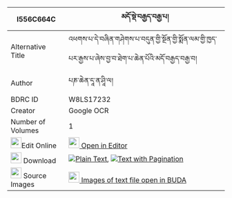 |I556C664C|མདོ་སྡེ་བརྒྱད་བརྒྱ་པ། 
| --- | --- 
|Alternative Title |འཕགས་པ་དེ་བཞིན་གཤེགས་པ་བདུན་གྱི་སྔོན་གྱི་སྨོན་ལམ་གྱི་ཁྱད་པར་རྒྱས་པ་ཞེས་བྱ་བ་ཐེག་པ་ཆེན་པོའི་མདོ་བརྒྱད་བརྒྱ་བ།
|Author| པཎ་ཆེན་དཱ་ན་ཤཱི་ལ།
|BDRC ID | W8LS17232
|Creator | Google OCR
|Number of Volumes| 1
|<img width="25" src="https://img.icons8.com/color/25/000000/edit-property.png">Edit Online| [<img width="25" src="https://avatars.githubusercontent.com/u/45091458?s=200&v=4"> Open in Editor](http://editor.openpecha.org/I556C664C)
|<img width="25" src="https://img.icons8.com/fluent/48/000000/download-2.png"/>  Download | [![](https://img.icons8.com/color/20/000000/txt.png)Plain Text](https://github.com/Openpecha/I556C664C/releases/download/v1/dode_gye_gyapa_plain_I556C664C.zip), [![](https://img.icons8.com/color/20/000000/txt.png)Text with Pagination](https://github.com/Openpecha/I556C664C/releases/download/v1/dode_gye_gyapa_pages_I556C664C.zip)
|<img width="25" src="https://img.icons8.com/plasticine/100/000000/pictures-folder.png"/>  Source Images | [<img width="25" src="https://library.bdrc.io/icons/BUDA-small.svg"> Images of text file open in BUDA](https://library.bdrc.io/show/bdr:W8LS17232)